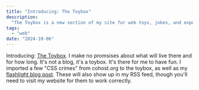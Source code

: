 ```yaml
---
title: "Introducing: The Toybox"
description:
  "The Toybox is a new section of my site for web toys, jokes, and experiments."
tags:
  - "web"
date: "2024-10-06"
---
```


Introducing: [The Toybox](/toybox/). I make no promsises about what will live
there and for how long. It's not a blog, it's a toybox. It's there for me to
have fun. I imported a few "CSS crimes" from cohost.org to the toybox, as well
as my [flashlight blog post](/blog/2024/flashlight-making-toys-for-the-web/).
These will also show up in my RSS feed, though you'll need to visit my website
for them to work correctly.
